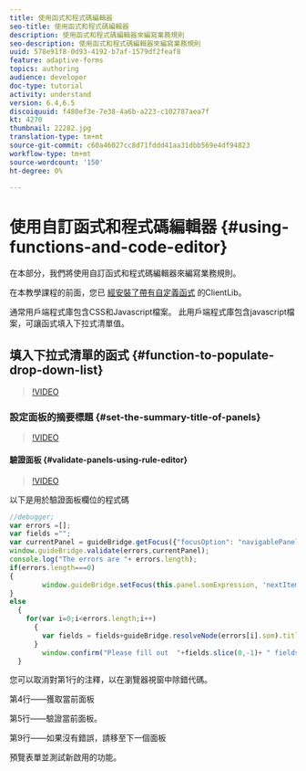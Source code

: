 ```yaml
---
title: 使用函式和程式碼編輯器
seo-title: 使用函式和程式碼編輯器
description: 使用函式和程式碼編輯器來編寫業務規則
seo-description: 使用函式和程式碼編輯器來編寫業務規則
uuid: 578e91f8-0d93-4192-b7af-1579df2feaf8
feature: adaptive-forms
topics: authoring
audience: developer
doc-type: tutorial
activity: understand
version: 6.4,6.5
discoiquuid: f480ef3e-7e38-4a6b-a223-c102787aea7f
kt: 4270
thumbnail: 22282.jpg
translation-type: tm+mt
source-git-commit: c60a46027cc8d71fddd41aa31dbb569e4df94823
workflow-type: tm+mt
source-wordcount: '150'
ht-degree: 0%

---
```



# 使用自訂函式和程式碼編輯器 {#using-functions-and-code-editor}

在本部分，我們將使用自訂函式和程式碼編輯器來編寫業務規則。

在本教學課程的前面，您已 [經安裝了帶有自定義函式](assets/client-libs-and-logo.zip) 的ClientLib。

通常用戶端程式庫包含CSS和Javascript檔案。 此用戶端程式庫包含javascript檔案，可讓函式填入下拉式清單值。


## 填入下拉式清單的函式 {#function-to-populate-drop-down-list}

>[!VIDEO](https://video.tv.adobe.com/v/22282?quality=9&learn=on)

### 設定面板的摘要標題 {#set-the-summary-title-of-panels}

>[!VIDEO](https://video.tv.adobe.com/v/28387?quality=9&learn=on)

#### 驗證面板 {#validate-panels-using-rule-editor}

>[!VIDEO](https://video.tv.adobe.com/v/28409?quality=9&learn=on)

以下是用於驗證面板欄位的程式碼

```javascript
//debugger;
var errors =[];
var fields ="";
var currentPanel = guideBridge.getFocus({"focusOption": "navigablePanel"});
window.guideBridge.validate(errors,currentPanel);
console.log("The errors are "+ errors.length);
if(errors.length===0)
{
        window.guideBridge.setFocus(this.panel.somExpression, 'nextItem', true);
}
else
  {
    for(var i=0;i<errors.length;i++)
      {
        var fields = fields+guideBridge.resolveNode(errors[i].som).title+" , ";
      }
        window.confirm("Please fill out  "+fields.slice(0,-1)+ " fields");
  }
```

您可以取消對第1行的注釋，以在瀏覽器視窗中除錯代碼。

第4行——獲取當前面板

第5行——驗證當前面板。

第9行——如果沒有錯誤，請移至下一個面板

預覽表單並測試新啟用的功能。
